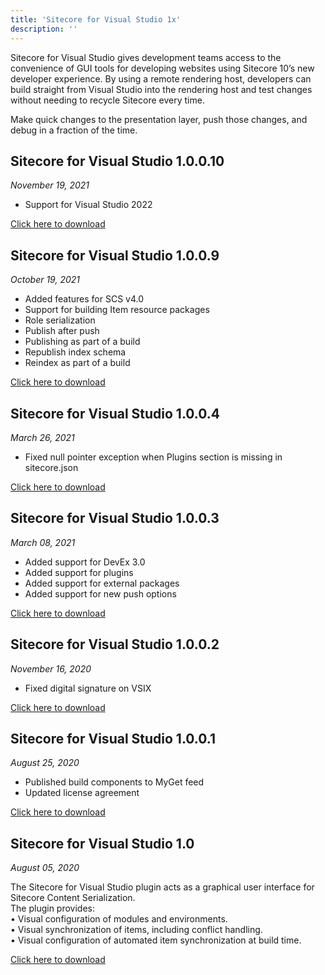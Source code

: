 ```yaml
---
title: 'Sitecore for Visual Studio 1x'
description: ''
---
```


Sitecore for Visual Studio gives development teams access to the convenience of GUI tools for developing websites using Sitecore 10’s new developer experience. By using a remote rendering host, developers can build straight from Visual Studio into the rendering host and test changes without needing to recycle Sitecore every time.

Make quick changes to the presentation layer, push those changes, and debug in a fraction of the time.  
  
## Sitecore for Visual Studio 1.0.0.10
_November 19, 2021_

*   Support for Visual Studio 2022

[Click here to download](https://scdp.blob.core.windows.net/downloads/Sitecore%20for%20Visual%20Studio/SVS%201.0.0.10.zip)

## Sitecore for Visual Studio 1.0.0.9
_October 19, 2021_

*   Added features for SCS v4.0
*   Support for building Item resource packages
*   Role serialization
*   Publish after push
*   Publishing as part of a build
*   Republish index schema
*   Reindex as part of a build

[Click here to download](https://scdp.blob.core.windows.net/downloads/Sitecore%20for%20Visual%20Studio/SVS%201.0.0.9.zip)

## Sitecore for Visual Studio 1.0.0.4
_March 26, 2021_

*   Fixed null pointer exception when Plugins section is missing in sitecore.json

[Click here to download](https://scdp.blob.core.windows.net/downloads/Sitecore%20for%20Visual%20Studio/SVS%201.0.0.4.zip)

## Sitecore for Visual Studio 1.0.0.3
_March 08, 2021_

*   Added support for DevEx 3.0
*   Added support for plugins
*   Added support for external packages
*   Added support for new push options

[Click here to download](https://scdp.blob.core.windows.net/downloads/Sitecore%20for%20Visual%20Studio/SVS%201.0.0.3.zip)

## Sitecore for Visual Studio 1.0.0.2
_November 16, 2020_

*   Fixed digital signature on VSIX

[Click here to download](https://scdp.blob.core.windows.net/downloads/Sitecore%20for%20Visual%20Studio/SVS%201.0.0.2.zip)

## Sitecore for Visual Studio 1.0.0.1
_August 25, 2020_

*   Published build components to MyGet feed
*   Updated license agreement

[Click here to download](https://scdp.blob.core.windows.net/downloads/Sitecore%20for%20Visual%20Studio/SVS%201.0.0.1.zip)

## Sitecore for Visual Studio 1.0
_August 05, 2020_

The Sitecore for Visual Studio plugin acts as a graphical user interface for Sitecore Content Serialization.  
The plugin provides:  
• Visual configuration of modules and environments.  
• Visual synchronization of items, including conflict handling.  
• Visual configuration of automated item synchronization at build time.  

[Click here to download](https://scdp.blob.core.windows.net/downloads/Sitecore%20for%20Visual%20Studio/SVS%201.0.zip)